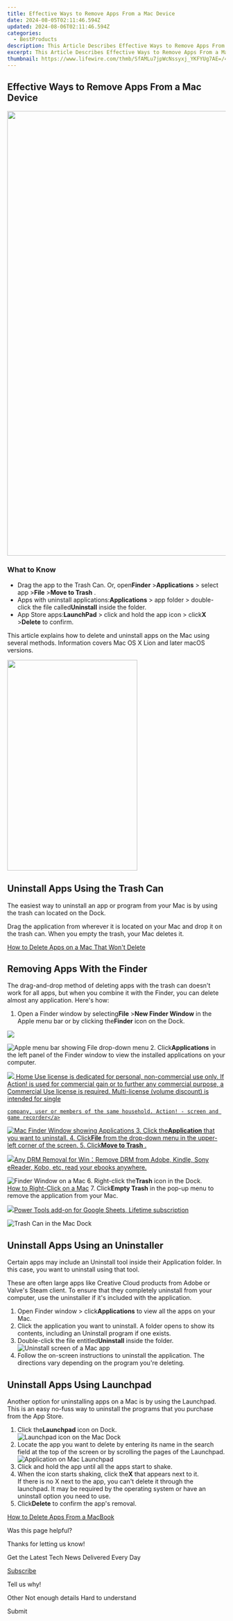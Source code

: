 ```yaml
---
title: Effective Ways to Remove Apps From a Mac Device
date: 2024-08-05T02:11:46.594Z
updated: 2024-08-06T02:11:46.594Z
categories:
  - BestProducts
description: This Article Describes Effective Ways to Remove Apps From a Mac Device
excerpt: This Article Describes Effective Ways to Remove Apps From a Mac Device
thumbnail: https://www.lifewire.com/thmb/SfAMLu7jpWcNssyxj_YKFYUg7AE=/400x300/filters:no_upscale():max_bytes(150000):strip_icc():format(webp)/macbook-home-5a9665efeb97de0036526665.jpg
---
```


## Effective Ways to Remove Apps From a Mac Device
<!-- affiliate ads begin -->
<a href="https://ephamedtechinc.pxf.io/c/5597632/2097466/26400?prodsku=B700" target="_top" id="2097466"><img src="//a.impactradius-go.com/display-ad/26400-2097466" border="0" alt="" width="2048" height="1024"/></a><img height="0" width="0" src="https://imp.pxf.io/i/5597632/2097466/26400" style="position:absolute;visibility:hidden;" border="0" />
<!-- affiliate ads end -->
### What to Know

* Drag the app to the Trash Can. Or, open**Finder** \>**Applications** \> select app >**File** \>**Move to Trash** .
* Apps with uninstall applications:**Applications** \> app folder > double-click the file called**Uninstall** inside the folder.
* App Store apps:**LaunchPad** \> click and hold the app icon > click**X** \>**Delete** to confirm.

 This article explains how to delete and uninstall apps on the Mac using several methods. Information covers Mac OS X Lion and later macOS versions.

<!-- affiliate ads begin -->
<a href="https://zonlipartnershipprogram.pxf.io/c/5597632/1611407/17882" target="_top" id="1611407"><img src="//a.impactradius-go.com/display-ad/17882-1611407" border="0" alt="" width="300" height="485"/></a><img height="0" width="0" src="https://imp.pxf.io/i/5597632/1611407/17882" style="position:absolute;visibility:hidden;" border="0" />
<!-- affiliate ads end -->
## Uninstall Apps Using the Trash Can

 The easiest way to uninstall an app or program from your Mac is by using the trash can located on the Dock.

 Drag the application from wherever it is located on your Mac and drop it on the trash can. When you empty the trash, your Mac deletes it.

[How to Delete Apps on a Mac That Won't Delete](https://www.lifewire.com/delete-apps-on-mac-that-wont-delete-8599133)

## Removing Apps With the Finder

 The drag-and-drop method of deleting apps with the trash can doesn't work for all apps, but when you combine it with the Finder, you can delete almost any application. Here's how:

1. Open a Finder window by selecting**File** \>**New Finder Window** in the Apple menu bar or by clicking the**Finder** icon on the Dock.  
<!-- affiliate ads begin -->
<a href="https://store.bitdefender.com/affiliate.php?ACCOUNT=BITLATIN&AFFILIATE=108875&PATH=http%3A%2F%2Fwww.bitdefender.com%2Fbusiness%3FAFFILIATE%3D108875%26RESOURCE%3D30%2525%2BOff%2Ball%2BGravityZone%2BProducts"><img src="https://www.bitdefender.com/content/dam/bitdefender/business/campaign/1200X628.png" border="0"></a>
<!-- affiliate ads end -->
![Apple menu bar showing File drop-down menu](https://www.lifewire.com/thmb/MGmsm3YDwhDyatYOHrrRRW3-h0M=/1500x0/filters:no_upscale():max_bytes(150000):strip_icc():format(webp)/001-how-to-uninstall-apps-on-the-mac-6275a27fdf634aa88081ee1bd2565f51.jpg)
2. Click**Applications**  in the left panel of the Finder window to view the installed applications on your computer.  
<!-- affiliate ads begin -->
<a href="https://checkout.mirillis.com/order/checkout.php?PRODS=4704640&QTY=1&AFFILIATE=108875&CART=1"> <img src="https://secure.avangate.com/images/merchant/547a5a56d43f6d40f9a6a2f76501d013/products/1_mirillis_action_boxshot_store_1x.jpg" border="0">
	Home Use license is dedicated for personal, non-commercial use only. 
	If Action! is used for commercial gain or to further any commercial purpose, 
	a Commercial Use license is required. Multi-license (volume discount) is intended for single 
 
	company, user or members of the same household. Action! - screen and game recorder</a>
<!-- affiliate ads end -->
![Mac Finder Window showing Applications](https://www.lifewire.com/thmb/vHQixA8eNCDtMNb9UUGfnSOYS1g=/1500x0/filters:no_upscale():max_bytes(150000):strip_icc():format(webp)/002-how-to-uninstall-apps-on-the-mac-f3bdc444cc264857b4ebfa75ee21d74d.jpg)
3. Click the**Application** that you want to uninstall.
4. Click**File** from the drop-down menu in the upper-left corner of the screen.
5. Click**Move to Trash** .  
<!-- affiliate ads begin -->
<a href="https://secure.2checkout.com/order/checkout.php?PRODS=4600113&QTY=1&AFFILIATE=108875&CART=1"><img src="https://www.epubor.com/images/drm-removal-feature2.png" border="0">Any DRM Removal for Win：Remove DRM from Adobe, Kindle, Sony eReader, Kobo, etc, read your ebooks anywhere.</a>
<!-- affiliate ads end -->
![Finder Window on a Mac](https://www.lifewire.com/thmb/jSO0h7XUMxLUIaC3aknExibGMbw=/1500x0/filters:no_upscale():max_bytes(150000):strip_icc():format(webp)/003-how-to-uninstall-apps-on-the-mac-b4a5edaead6441d1ad443581e8732fa6.jpg)
6. Right-click the**Trash** icon in the Dock.  
[How to Right-Click on a Mac](https://www.lifewire.com/right-click-on-a-mac-4164327)
7. Click**Empty Trash** in the pop-up menu to remove the application from your Mac.  
<!-- affiliate ads begin -->
<a href="https://secure.2checkout.com/order/checkout.php?PRODS=4726807&QTY=1&AFFILIATE=108875&CART=1"><img src="https://secure.avangate.com/images/merchant/c14a8df1e1b4d5297e9cb30cb34d5a00/products/copy_copy_power-tools-48.png" border="0">Power Tools add-on for Google Sheets, Lifetime subscription</a>
<!-- affiliate ads end -->
![Trash Can in the Mac Dock](https://www.lifewire.com/thmb/_c8iNfdVM251v01qLTjDdWk_KRo=/1500x0/filters:no_upscale():max_bytes(150000):strip_icc():format(webp)/004-how-to-uninstall-apps-on-the-mac-a5e892ee5ad14e7c8d59b11902ecc636.jpg)

## Uninstall Apps Using an Uninstaller

 Certain apps may include an Uninstall tool inside their Application folder. In this case, you want to uninstall using that tool.

 These are often large apps like Creative Cloud products from Adobe or Valve's Steam client. To ensure that they completely uninstall from your computer, use the uninstaller if it's included with the application.

1. Open Finder window > click**Applications** to view all the apps on your Mac.
2. Click the application you want to uninstall. A folder opens to show its contents, including an Uninstall program if one exists.
3. Double-click the file entitled**Uninstall** inside the folder.  
![Uninstall screen of a Mac app](https://www.lifewire.com/thmb/kEfXG6PEXMBajlmPo8uWF2fi1g0=/1500x0/filters:no_upscale():max_bytes(150000):strip_icc():format(webp)/006-how-to-uninstall-apps-on-the-mac-2f9c59552b4d47a8a51866ebe1fc0ef8.jpg)
4. Follow the on-screen instructions to uninstall the application. The directions vary depending on the program you're deleting.

## Uninstall Apps Using Launchpad

 Another option for uninstalling apps on a Mac is by using the Launchpad. This is an easy no-fuss way to uninstall the programs that you purchase from the App Store.

1. Click the**Launchpad** icon on Dock.  
![Launchpad icon on the Mac Dock](https://www.lifewire.com/thmb/BC_6KcEW2TGd0n99uqg7_p3ZKpk=/1500x0/filters:no_upscale():max_bytes(150000):strip_icc():format(webp)/007-how-to-uninstall-apps-on-the-mac-b79fff671b584f7da9b7167e120bc3bf.jpg)
2. Locate the app you want to delete by entering its name in the search field at the top of the screen or by scrolling the pages of the Launchpad.  
![Application on Mac Launchpad](https://www.lifewire.com/thmb/VGa3xThDAqbgJ3TDaNstoREgNRg=/1500x0/filters:no_upscale():max_bytes(150000):strip_icc():format(webp)/008-how-to-uninstall-apps-on-the-mac-997fd6ad814b45b6bb5d212ca3335dce.jpg)
3. Click and hold the app until all the apps start to shake.
4. When the icon starts shaking, click the**X** that appears next to it.  
 If there is no X next to the app, you can't delete it through the launchpad. It may be required by the operating system or have an uninstall option you need to use.
5. Click**Delete** to confirm the app's removal.

[How to Delete Apps From a MacBook](https://www.lifewire.com/delete-apps-from-macbook-6826116)

Was this page helpful?

Thanks for letting us know!

 Get the Latest Tech News Delivered Every Day

[Subscribe](https://www.lifewire.com/#)

Tell us why!

 Other  Not enough details  Hard to understand

 Submit

<ins class="adsbygoogle"
     style="display:block"
     data-ad-format="autorelaxed"
     data-ad-client="ca-pub-7571918770474297"
     data-ad-slot="1223367746"></ins>



<ins class="adsbygoogle"
     style="display:block"
     data-ad-client="ca-pub-7571918770474297"
     data-ad-slot="8358498916"
     data-ad-format="auto"
     data-full-width-responsive="true"></ins>
